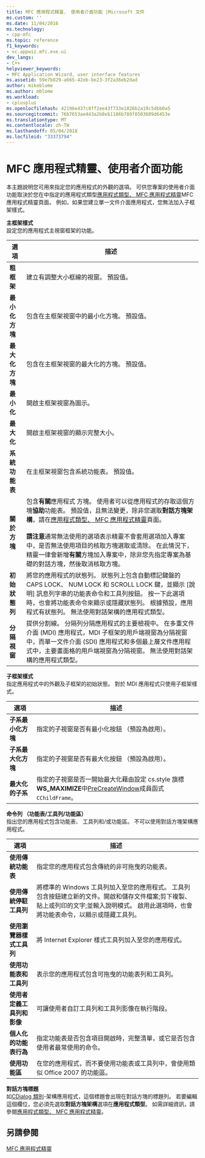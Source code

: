 ```yaml
---
title: MFC 應用程式精靈、 使用者介面功能 |Microsoft 文件
ms.custom: ''
ms.date: 11/04/2016
ms.technology:
- cpp-mfc
ms.topic: reference
f1_keywords:
- vc.appwiz.mfc.exe.ui
dev_langs:
- C++
helpviewer_keywords:
- MFC Application Wizard, user interface features
ms.assetid: 59e7b829-a665-42eb-be23-3f2a36eb2dad
author: mikeblome
ms.author: mblome
ms.workload:
- cplusplus
ms.openlocfilehash: 42196e437c8ff2ee43f733e1826b2a19c5dbb0a5
ms.sourcegitcommit: 76b7653ae443a2b8eb1186b789f8503609d6453e
ms.translationtype: MT
ms.contentlocale: zh-TW
ms.lasthandoff: 05/04/2018
ms.locfileid: "33373794"
---
```

# <a name="user-interface-features-mfc-application-wizard"></a>MFC 應用程式精靈、使用者介面功能
本主題說明您可用來指定您的應用程式的外觀的選項。 可供您專案的使用者介面功能取決於您在中指定的應用程式類型[應用程式類型、 MFC 應用程式精靈](../../mfc/reference/application-type-mfc-application-wizard.md)MFC 應用程式精靈頁面。 例如，如果您建立單一文件介面應用程式，您無法加入子框架樣式。  
  
 **主框架樣式**  
 設定您的應用程式主視窗框架的功能。  
  
|選項|描述|  
|------------|-----------------|  
|**粗框架**|建立有調整大小框線的視窗。 預設值。|  
|**最小化方塊**|包含在主框架視窗中的最小化方塊。 預設值。|  
|**最大化方塊**|包含在主框架視窗的最大化的方塊。 預設值。|  
|**最小化**|開啟主框架視窗為圖示。|  
|**最大化**|開啟主框架視窗的顯示完整大小。|  
|**系統功能表**|在主框架視窗包含系統功能表。 預設值。|  
|**關於方塊**|包含**有關**應用程式 方塊。 使用者可以從應用程式的存取這個方塊**協助**功能表。 預設值，且無法變更，除非您選取**對話方塊架構**，請在[應用程式類型、 MFC 應用程式精靈](../../mfc/reference/application-type-mfc-application-wizard.md)頁面。<br /><br /> **請注意**通常無法使用的選項表示精靈不會套用選項加入專案中，是否無法使用項目的核取方塊選取或清除。 在此情況下，精靈一律會新增**有關**方塊加入專案中，除非您先指定專案為基礎的對話方塊，然後取消核取方塊。|  
|**初始狀態列**|將您的應用程式的狀態列。 狀態列上包含自動標記鍵盤的 CAPS LOCK、 NUM LOCK 和 SCROLL LOCK 鍵，並顯示 [說明] 訊息列字串的功能表命令和工具列按鈕。 按一下此選項時，也會將功能表命令來顯示或隱藏狀態列。 根據預設，應用程式有狀態列。 無法使用對話架構的應用程式類型。|  
|**分隔視窗**|提供分割線。 分隔列分隔應用程式的主要檢視中。 在多重文件介面 (MDI) 應用程式，MDI 子框架的用戶端視窗為分隔視窗中，而單一文件介面 (SDI) 應用程式和多個最上層文件應用程式中，主要畫面格的用戶端視窗為分隔視窗。 無法使用對話架構的應用程式類型。|  
  
 **子框架樣式**  
 指定應用程式中的外觀及子框架的初始狀態。 對於 MDI 應用程式只使用子框架樣式。  
  
|選項|描述|  
|------------|-----------------|  
|**子系最小化方塊**|指定的子視窗是否有最小化按鈕 （預設為啟用）。|  
|**子系最大化方塊**|指定的子視窗是否有最大化按鈕 （預設為啟用）。|  
|**最大化的子系**|指定的子視窗是否一開始最大化藉由設定 cs.style 旗標**WS_MAXIMIZE**中[PreCreateWindow](../../mfc/reference/cwnd-class.md#precreatewindow)成員函式`CChildFrame`。|  
  
 **命令列 （功能表/工具列/功能區）**  
 指出您的應用程式包含功能表、 工具列和/或功能區。 不可以使用對話方塊架構應用程式。  
  
|選項|描述|  
|------------|-----------------|  
|**使用傳統功能表**|指定您的應用程式包含傳統的非可拖曳的功能表。|  
|**使用傳統停駐工具列**|將標準的 Windows 工具列加入至您的應用程式。 工具列包含按鈕建立新的文件。開啟和儲存文件檔案;剪下複製、 貼上或列印的文字;並輸入說明模式。 啟用此選項時，也會將功能表命令，以顯示或隱藏工具列。|  
|**使用瀏覽器樣式工具列**|將 Internet Explorer 樣式工具列加入至您的應用程式。|  
|**使用功能表和工具列**|表示您的應用程式包含可拖曳的功能表列和工具列。|  
|**使用者定義工具列和影像**|可讓使用者自訂工具列和工具列影像在執行階段。|  
|**個人化的功能表行為**|指定功能表是否包含項目開啟時，完整清單，或它是否包含使用者最常使用的命令。|  
|**使用功能區**|在您的應用程式，而不要使用功能表或工具列中，會使用類似 Office 2007 的功能區。|  
  
 **對話方塊標題**  
 如[CDialog 類別](../../mfc/reference/cdialog-class.md)-架構應用程式，這個標題會出現在對話方塊的標題列。 若要編輯這個欄位，您必須先選取**對話方塊架構**選項在**應用程式類型**。 如需詳細資訊，請參閱[應用程式類型、 MFC 應用程式精靈](../../mfc/reference/application-type-mfc-application-wizard.md)。  
  
## <a name="see-also"></a>另請參閱  
 [MFC 應用程式精靈](../../mfc/reference/mfc-application-wizard.md)

